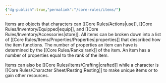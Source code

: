 ```yaml
---
{"dg-publish":true,"permalink":"/core-rules/items/"}
---
```


Items are objects that characters can [[Core Rules/Actions\|use]], [[Core Rules/Inventory/Equipped\|equip]], and [[Core Rules/Inventory/Accessories\|store]]. All items can be broken down into a list of [[Core Rules/Items/Properties/Properties\|properties]] that described how the item functions. The number of properties an item can have is determined by the [[Core Rules/Ranks\|rank]] of the item. An item has a number of properties equal to the rank of the item.

Items can also be [[Core Rules/Items/Crafting\|crafted]] while a character is [[Core Rules/Character Sheet/Resting\|Resting]] to make unique items or to gain other resources.
